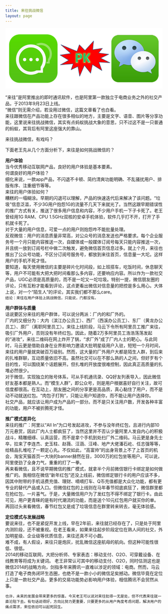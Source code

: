 ```yaml
---
title: 来往挑战微信 
layout: page
---
```


![](/media/images/201402/laiwang_vs_weixin.png)  


“来往”是阿里推出的即时通讯软件，也是阿里第一款独立于电商业务之外的社交产品，于2013年9月23日上线。  
“微信”则无需介绍，若没用过微信，这篇文章看了也白看。  
来往跟微信在产品功能上存在很多相似的地方，主要是文字、语音、图片等分享功能，这里说来往挑战微信，其实有点蚂蚁挑战大象的意思，只不过这不是一只普通的蚂蚁，其背后有阿里这座强大的靠山。  

来往挑战微信，有戏吗？  

下面老王先从几个方面分析下，来往是如何挑战微信的？  

**用户体验**  
当今优秀移动互联网产品，良好的用户体验是基本要素。  
何谓良好的用户体验？  
细化来说，一款app产品，不闪退不卡顿、简约清爽功能明确、不乱骚扰用户、排版有序、注重细节等等。  
来往的用户体验如何？  
糟糕的一塌糊涂。早期的闪退可以理解，产品的快速迭代后来解决了该问题。“垃圾”信息泛滥，不少3G用户抱怨1G的流量不几天下来就光了。当然这跟早期错误性的推广方式有关，推送了很多用户信息和内容，不少用户手机一下子卡死了。老王曾经用1G RAM、CPU 1.5GHz双核的安卓手机体验，软件几乎打不开，打开了手机就卡死了。  
对于大量的用户信息，可爱一点的用户则抱怨咋不能批量处理。  
反观微信：用户的消息质量非常高，对公众号的消息发送也严格要求。每个企业服务号一个月只能内容推送一次，自媒体或一般媒体订阅号每天只能内容推送一次，并且统一放到订阅号栏中做二次触发，避免微信首页信息过多。就上个月，来往也推出了公众号功能，不区分订阅号服务号，都放到来往首页，信息量一大坨。这样用户的手机不死才怪。  
要知道，每天使用微信的主要是碎片化时间段，如上班搭车，吃饭时间，休息聊天等，用户不可能有大把大把时间看那么多内容，还要响应内容。所以作为一款社交产品，UGC必须是高质量的，而不是一坨又一坨垃圾。特别一提，微信朋友圈的评论，只有互粉才能看到评论，这点更看出微信对信息量的把控是多么用心。大体上说，对一个“陌生人”的评论，其实我们都不那么care。  
`结论：来往在用户体验上挑战微信，只能说，门都没有。`  

**用户群体与质量**  
话说要区分来往的用户群体，可以说分两派：厂内的和厂外的。  
厂内的又细分为：大内（滨江办公员工）、西厂（西溪办公员工）、东厂（黄龙办公员工）、原厂（离职阿里员工）。来往上线阶段，马云下令所有阿里员工推广来往，吸引厂外用户，否则没有年终红包。因此，随着2万多阿里员工浩浩荡荡发起的“进攻”，来往二维码在网上炸开了锅，“求厂外”成了厂内人士的靶心。与此同时，马云更是借助自身在业界影响力邀请大批明星级用户入驻，短短一个月时间，来往的用户量就突破百万级别。然而，这大量的厂外用户大都是陌生人群，到后来的扎堆群聊，互动质量依旧不高。虽然社交可以在不那么熟的人之间，但好歹有个目的性，可以围绕某个话题展开。但扎堆的开放度很难控制，因此真正高质量的扎堆必然很少。  
对于微信，实现独立的账号体系，可从手机通讯录、QQ好友列表导入，因此微信好友基本都是熟人。而“模生人群”，即公众号，则是用户根据喜好自行关注，故可信度都很高。在互动上，朋友圈之间的分享更是高品质，真心黏住了用户，而不是动不动就送红包。“肉包子打狗”，只能让用户知道你，而不能让用户选择你。  
社交产品，就应该让用户成为产品的一部分。而不是只关注用户数，开发各种丰富的功能，用户不被折腾死才怪。  

**推广模式差异化**  
来往的推广：阿里以“All In”为口号发起进攻，不参与没年终红包，且进行内部10万元悬赏，因此厂内人士都疯狂了，当然这里并不否认少量阿里人发自内心的积极战斗，精雕细琢、认真运营，而不是拿个手机到处扫厂外二维码。马云更是身先士卒，拉来了李连杰、史玉柱、赵薇、汪涵、汪峰、地产大佬潘石屹、任志强等等，给精品扎堆吃了一颗定心丸。不仅如此，“高富帅”的出身背景上不了上首页的机会，淘宝天猫首页一大块的banner赫然在目，3000万的红包坐等用户。可以说，阿里使劲了全身力气，重重的打了一拳。  
再来看微信，且不说早期微信的推广模式，就拿半个月前微信银行卡绑定是如何做推广的。我相信在微信“新年红包”还没上线前，微信绑定银行卡的用户应该不多，因其中附带的手机话费充值、理财、嘀嘀打车、Q币充值都是大众化功能，都有更专业的替代产品或入口。但微信红包的上线则在马年春节彻底疯狂了，微信群里都在抢红包，一片喜气。于是，大量微信用户为了发红包不得不绑定了银行卡。由此可见，用户更青睐的是有时代潮流的功能，而是送个10元红包用户就买你的单。  
再回过头来看微信，春节红包又是成了垃圾信息在群里转来转去，毫无体验感。  

**定位模式与发展战略**  
要说来往，也不是紧促开发上线，早在2年前，来往就已经存在了，只是处于阿里内测阶段，还不被重视。在老王看来，如果来往起步阶段定位在熟人间的社交，外加明星级、企业级等优质信息，来往还真不可小觑。  
难不成，有人假设，来往只是炮灰，扰乱微信这座航母的航向。但这种可能性很低、很低。  
2014的移动互联网，大把分析师、专家表态：移动支付、O2O、可穿戴设备、在线教育等将成为关键词。
老王非常认可其中的移动支付、O2O，同时估测这也是微信2014的战略方向，剑指多年来腾讯一直难以涉足的领域：电商。然而，马云打造了电子商务闭环生态圈，也绝不是一款小小的微信足矣撼动。微信毕竟在定位上只是一款社交产品，更多的交易功能势必影响用户体验，相信腾讯不会贸然从事。  

`也许，未来的发展会带来更多的惊喜。今天老王可以说对来往批得一无是处，但不代表来往就一直沦陷下去。有句话说得好，方向比努力更重要，只要更多的从用户角度考虑问题，解决用户的痛点需求，来往依旧可以起死回生。`
